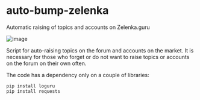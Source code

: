 # auto-bump-zelenka
Automatic raising of topics and accounts on Zelenka.guru

![image](https://user-images.githubusercontent.com/59022198/228449340-cc4747a7-ebbf-40e8-9b8b-a80bb33de30b.png)

Script for auto-raising topics on the forum and accounts on the market.
It is necessary for those who forget or do not want to raise topics or accounts on the forum on their own often.

The code has a dependency only on a couple of libraries:
```
pip install loguru
pip install requests
```
